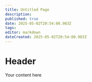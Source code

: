 ```yaml
---
title: Untitled Page
description: 
published: true
date: 2025-05-02T20:54:00.983Z
tags: 
editor: markdown
dateCreated: 2025-05-02T20:54:00.983Z
---
```


# Header
Your content here
